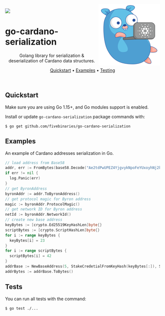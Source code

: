 <img src=".github/go-cardano-serialization-logo.svg" align="right" height="200" />

<a href="https://fivebinaries.com/"><img src="https://img.shields.io/badge/made%20by-Five%20Binaries-darkviolet.svg?style=flat-square" /></a>

# go-cardano-serialization

<p align="center">Golang library for serialization &amp; deserialization of Cardano data structures.</a>
<br>

<p align="center">
  <a href="#quickstart">Quickstart</a> •
  <a href="#examples">Examples</a> •
  <a href="#tests">Testing</a>
</p>
<br>

## Quickstart
Make sure you are using Go 1.15+, and Go modules support is enabled.

Install or update `go-cardano-serialization` package commands with:
   
```console
$ go get github.com/fivebinaries/go-cardano-serialization
```

## Examples

An example of Cardano addresses serialization in Go.

```go
// load address from Base58
addr, err := FromBytes(base58.Decode("Ae2tdPwUPEZ4YjgvykNpoFeYUxoyhNj2kg8KfKWN2FizsSpLUPv68MpTVDo"))
if err != nil {
  log.Panic(err)
}
// get ByronAddress
byronAddr := addr.ToByronAddress()
// get protocol magic for Byron address
magic := byronAddr.ProtocolMagic() 
// get network ID for Byron address
netId := byronAddr.NetworkId() 
// create new base address
keyBytes := [crypto.Ed25519KeyHashLen]byte{}
scriptBytes := [crypto.ScriptHashLen]byte{}
for i := range keyBytes {
  keyBytes[i] = 23
}
for i := range scriptBytes {
  scriptBytes[i] = 42
}
addrBase := NewBaseAddress(5, StakeCredetialFromKeyHash(keyBytes[:]), StakeCredetialFromScriptHash(scriptBytes[:]))
addrBytes := addrBase.ToBytes()
```
   
## Tests
You can run all tests with the command:

```console
$ go test ./...
```
